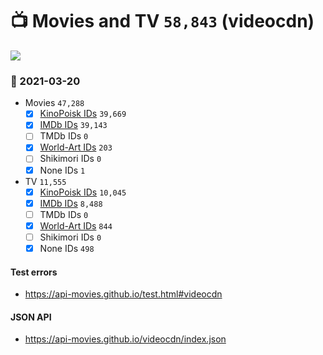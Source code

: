# :tv: Movies and TV `58,843` (videocdn)

<a href="https://API-Movies.github.io"><img src="https://API-Movies.github.io/banner.png?cache"></a>

### :date: 2021-03-20
- Movies `47,288`
  - [x] <a href="https://API-Movies.github.io/videocdn/movie_kinopoisk_ids.json">KinoPoisk IDs</a> `39,669`
  - [x] <a href="https://API-Movies.github.io/videocdn/movie_imdb_ids.json">IMDb IDs</a> `39,143`
  - [ ] TMDb IDs `0`
  - [x] <a href="https://API-Movies.github.io/videocdn/movie_world_art_ids.json">World-Art IDs</a> `203`
  - [ ] Shikimori IDs `0`
  - [x] None IDs `1`
- TV `11,555`
  - [x] <a href="https://API-Movies.github.io/videocdn/tv_kinopoisk_ids.json">KinoPoisk IDs</a> `10,045`
  - [x] <a href="https://API-Movies.github.io/videocdn/tv_imdb_ids.json">IMDb IDs</a> `8,488`
  - [ ] TMDb IDs `0`
  - [x] <a href="https://API-Movies.github.io/videocdn/tv_world_art_ids.json">World-Art IDs</a> `844`
  - [ ] Shikimori IDs `0`
  - [x] None IDs `498`
#### Test errors
- <a href='https://api-movies.github.io/test.html#videocdn'>https://api-movies.github.io/test.html#videocdn</a>
#### JSON API
- <a href='https://api-movies.github.io/videocdn/index.json'>https://api-movies.github.io/videocdn/index.json</a>
